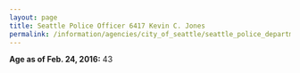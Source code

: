 ```yaml
---
layout: page
title: Seattle Police Officer 6417 Kevin C. Jones
permalink: /information/agencies/city_of_seattle/seattle_police_department/copbook/6417/
---
```


**Age as of Feb. 24, 2016:** 43
